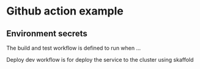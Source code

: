 # Github action example

## Environment secrets

The build and test workflow is defined to run when ...

Deploy dev workflow is for deploy the service to the cluster using skaffold